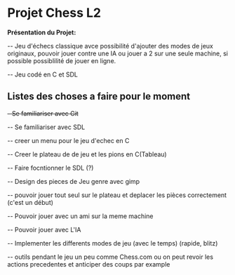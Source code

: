 # Projet Chess L2

**Présentation du Projet:**

-- Jeu d'échecs classique avce possibilité d'ajouter des modes de jeux originaux,
	pouvoir jouer contre une IA ou jouer a 2 sur une seule machine,
	si possible possiblilité de jouer en ligne.
	
-- Jeu codé en C et SDL

## Listes des choses a faire pour le moment

~~- Se familiariser avec Git~~

-- Se familiariser avec SDL

-- creer un menu pour le jeu d'echec en C

-- Creer le plateau de de jeu et les pions en C(Tableau)

-- Faire focntionner le SDL (?)

-- Design des pieces de Jeu genre avec gimp

-- pouvoir jouer tout seul sur le plateau et deplacer les pièces correctement (c'est un début)

-- Pouvoir jouer avec un ami sur la meme machine

-- Pouvoir jouer avec L'IA

-- Implementer les differents modes de jeu (avec le temps) (rapide, blitz)

-- outils pendant le jeu un peu comme Chess.com ou on peut revoir les actions precedentes et anticiper des coups par example




